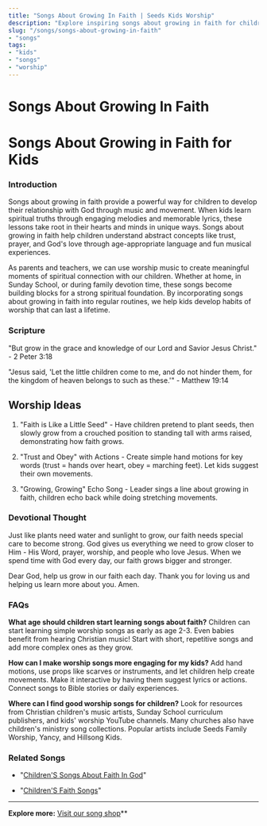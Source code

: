 ```yaml
---
title: "Songs About Growing In Faith | Seeds Kids Worship"
description: "Explore inspiring songs about growing in faith for children's worship and faith development. Biblical music resources for families and ministry."
slug: "/songs/songs-about-growing-in-faith"
- "songs"
tags:
- "kids"
- "songs"
- "worship"
---
```


# Songs About Growing In Faith

# Songs About Growing in Faith for Kids

### Introduction
Songs about growing in faith provide a powerful way for children to develop their relationship with God through music and movement. When kids learn spiritual truths through engaging melodies and memorable lyrics, these lessons take root in their hearts and minds in unique ways. Songs about growing in faith help children understand abstract concepts like trust, prayer, and God's love through age-appropriate language and fun musical experiences.

As parents and teachers, we can use worship music to create meaningful moments of spiritual connection with our children. Whether at home, in Sunday School, or during family devotion time, these songs become building blocks for a strong spiritual foundation. By incorporating songs about growing in faith into regular routines, we help kids develop habits of worship that can last a lifetime.

### Scripture
"But grow in the grace and knowledge of our Lord and Savior Jesus Christ." - 2 Peter 3:18

"Jesus said, 'Let the little children come to me, and do not hinder them, for the kingdom of heaven belongs to such as these.'" - Matthew 19:14

## Worship Ideas
1. "Faith is Like a Little Seed" - Have children pretend to plant seeds, then slowly grow from a crouched position to standing tall with arms raised, demonstrating how faith grows.

2. "Trust and Obey" with Actions - Create simple hand motions for key words (trust = hands over heart, obey = marching feet). Let kids suggest their own movements.

3. "Growing, Growing" Echo Song - Leader sings a line about growing in faith, children echo back while doing stretching movements.

### Devotional Thought
Just like plants need water and sunlight to grow, our faith needs special care to become strong. God gives us everything we need to grow closer to Him - His Word, prayer, worship, and people who love Jesus. When we spend time with God every day, our faith grows bigger and stronger.

Dear God, help us grow in our faith each day. Thank you for loving us and helping us learn more about you. Amen.

### FAQs

**What age should children start learning songs about faith?**
Children can start learning simple worship songs as early as age 2-3. Even babies benefit from hearing Christian music! Start with short, repetitive songs and add more complex ones as they grow.

**How can I make worship songs more engaging for my kids?**
Add hand motions, use props like scarves or instruments, and let children help create movements. Make it interactive by having them suggest lyrics or actions. Connect songs to Bible stories or daily experiences.

**Where can I find good worship songs for children?**
Look for resources from Christian children's music artists, Sunday School curriculum publishers, and kids' worship YouTube channels. Many churches also have children's ministry song collections. Popular artists include Seeds Family Worship, Yancy, and Hillsong Kids.

### Related Songs

- "[Children'S Songs About Faith In God](/songs/children-s-songs-about-faith-in-god/)"

- "[Children'S Faith Songs](/songs/children-s-faith-songs/)"

---

**Explore more:** [Visit our song shop](https://seedskidsworship.com/shop)**

<!-- Schema Markup -->
<script type="application/ld+json">
{
  "@context": "https://schema.org",
  "@type": "MusicRecording",
  "name": "Songs About Growing In Faith",
  "byArtist": {
    "@type": "MusicGroup",
    "name": "Seeds Kids Worship"
  },
  "isFamilyFriendly": true,
  "url": "https://seedskidsworship.com/songs/songs-about-growing-in-faith/"
}
</script>
